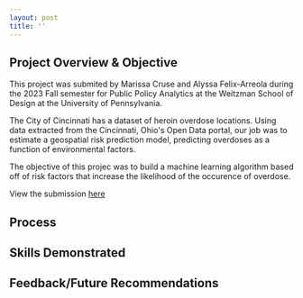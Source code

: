 ```yaml
---
layout: post
title: ''
---
```


## Project Overview & Objective
This project was submited by Marissa Cruse and Alyssa Felix-Arreola during the 2023 Fall semester for Public Policy Analytics at the Weitzman School of Design at the University of Pennsylvania. 

The City of Cincinnati has a dataset of heroin overdose locations. Using data extracted from the Cincinnati, Ohio's Open Data portal, our job was to estimate a geospatial risk prediction model, predicting overdoses as a function of environmental factors.

The objective of this projec was to build a machine learning algorithm based off of risk factors that increase the likelihood of the occurence of overdose.

View the submission [here](assets/img/projects/proj-1/PPA-Final-Portfolio-Version)

## Process

## Skills Demonstrated
## Feedback/Future Recommendations


